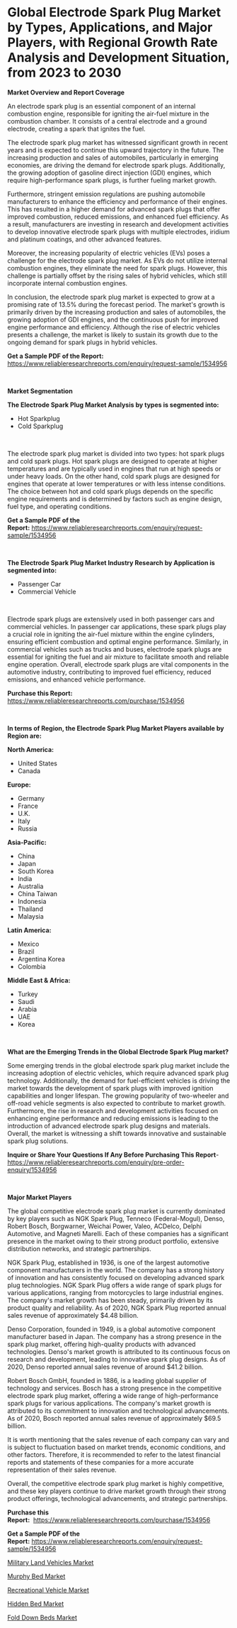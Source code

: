 <p><h1>Global Electrode Spark Plug Market by Types, Applications, and Major Players, with Regional Growth Rate Analysis and Development Situation, from 2023 to 2030</h1></p><p><strong>Market Overview and Report Coverage</strong></p>
<p><p>An electrode spark plug is an essential component of an internal combustion engine, responsible for igniting the air-fuel mixture in the combustion chamber. It consists of a central electrode and a ground electrode, creating a spark that ignites the fuel.</p><p>The electrode spark plug market has witnessed significant growth in recent years and is expected to continue this upward trajectory in the future. The increasing production and sales of automobiles, particularly in emerging economies, are driving the demand for electrode spark plugs. Additionally, the growing adoption of gasoline direct injection (GDI) engines, which require high-performance spark plugs, is further fueling market growth.</p><p>Furthermore, stringent emission regulations are pushing automobile manufacturers to enhance the efficiency and performance of their engines. This has resulted in a higher demand for advanced spark plugs that offer improved combustion, reduced emissions, and enhanced fuel efficiency. As a result, manufacturers are investing in research and development activities to develop innovative electrode spark plugs with multiple electrodes, iridium and platinum coatings, and other advanced features.</p><p>Moreover, the increasing popularity of electric vehicles (EVs) poses a challenge for the electrode spark plug market. As EVs do not utilize internal combustion engines, they eliminate the need for spark plugs. However, this challenge is partially offset by the rising sales of hybrid vehicles, which still incorporate internal combustion engines.</p><p>In conclusion, the electrode spark plug market is expected to grow at a promising rate of 13.5% during the forecast period. The market's growth is primarily driven by the increasing production and sales of automobiles, the growing adoption of GDI engines, and the continuous push for improved engine performance and efficiency. Although the rise of electric vehicles presents a challenge, the market is likely to sustain its growth due to the ongoing demand for spark plugs in hybrid vehicles.</p></p>
<p><strong>Get a Sample PDF of the Report:</strong> <a href="https://www.reliableresearchreports.com/enquiry/request-sample/1534956">https://www.reliableresearchreports.com/enquiry/request-sample/1534956</a></p>
<p>&nbsp;</p>
<p><strong>Market Segmentation</strong></p>
<p><strong>The Electrode Spark Plug Market Analysis by types is segmented into:</strong></p>
<p><ul><li>Hot Sparkplug</li><li>Cold Sparkplug</li></ul></p>
<p>&nbsp;</p>
<p><p>The electrode spark plug market is divided into two types: hot spark plugs and cold spark plugs. Hot spark plugs are designed to operate at higher temperatures and are typically used in engines that run at high speeds or under heavy loads. On the other hand, cold spark plugs are designed for engines that operate at lower temperatures or with less intense conditions. The choice between hot and cold spark plugs depends on the specific engine requirements and is determined by factors such as engine design, fuel type, and operating conditions.</p></p>
<p><strong>Get a Sample PDF of the Report:</strong>&nbsp;<a href="https://www.reliableresearchreports.com/enquiry/request-sample/1534956">https://www.reliableresearchreports.com/enquiry/request-sample/1534956</a></p>
<p>&nbsp;</p>
<p><strong>The Electrode Spark Plug Market Industry Research by Application is segmented into:</strong></p>
<p><ul><li>Passenger Car</li><li>Commercial Vehicle</li></ul></p>
<p>&nbsp;</p>
<p><p>Electrode spark plugs are extensively used in both passenger cars and commercial vehicles. In passenger car applications, these spark plugs play a crucial role in igniting the air-fuel mixture within the engine cylinders, ensuring efficient combustion and optimal engine performance. Similarly, in commercial vehicles such as trucks and buses, electrode spark plugs are essential for igniting the fuel and air mixture to facilitate smooth and reliable engine operation. Overall, electrode spark plugs are vital components in the automotive industry, contributing to improved fuel efficiency, reduced emissions, and enhanced vehicle performance.</p></p>
<p><strong>Purchase this Report:</strong>&nbsp; <a href="https://www.reliableresearchreports.com/purchase/1534956">https://www.reliableresearchreports.com/purchase/1534956</a></p>
<p>&nbsp;</p>
<p><strong>In terms of Region, the Electrode Spark Plug Market Players available by Region are:</strong></p>
<p>
    <p> <strong> North America: </strong>
        <ul>
            <li>United States</li>
            <li>Canada</li>
        </ul>
        </p> 
    <p> <strong> Europe: </strong>
        <ul>
            <li>Germany</li>
            <li>France</li>
            <li>U.K.</li>
            <li>Italy</li>
            <li>Russia</li>
        </ul>
        </p> 
    <p> <strong> Asia-Pacific: </strong>
        <ul>
            <li>China</li>
            <li>Japan</li>
            <li>South Korea</li>
            <li>India</li>
            <li>Australia</li>
            <li>China Taiwan</li>
            <li>Indonesia</li>
            <li>Thailand</li>
            <li>Malaysia</li>
        </ul>
        </p> 
    <p> <strong> Latin America: </strong>
        <ul>
            <li>Mexico</li>
            <li>Brazil</li>
            <li>Argentina Korea</li>
            <li>Colombia</li>
        </ul>
        </p> 
    <p> <strong> Middle East & Africa: </strong>
        <ul>
            <li>Turkey</li>
            <li>Saudi</li>
            <li>Arabia</li>
            <li>UAE</li>
            <li>Korea</li>
        </ul>
    </p>
    </p>
<p>&nbsp;</p>
<p><strong>What are the Emerging Trends in the Global Electrode Spark Plug market?</strong></p>
<p><p>Some emerging trends in the global electrode spark plug market include the increasing adoption of electric vehicles, which require advanced spark plug technology. Additionally, the demand for fuel-efficient vehicles is driving the market towards the development of spark plugs with improved ignition capabilities and longer lifespan. The growing popularity of two-wheeler and off-road vehicle segments is also expected to contribute to market growth. Furthermore, the rise in research and development activities focused on enhancing engine performance and reducing emissions is leading to the introduction of advanced electrode spark plug designs and materials. Overall, the market is witnessing a shift towards innovative and sustainable spark plug solutions.</p></p>
<p><strong>Inquire or Share Your Questions If Any Before Purchasing This Report</strong>- <a href="https://www.reliableresearchreports.com/enquiry/pre-order-enquiry/1534956">https://www.reliableresearchreports.com/enquiry/pre-order-enquiry/1534956</a></p>
<p>&nbsp;</p>
<p><strong>Major Market Players</strong></p>
<p><p>The global competitive electrode spark plug market is currently dominated by key players such as NGK Spark Plug, Tenneco (Federal-Mogul), Denso, Robert Bosch, Borgwarner, Weichai Power, Valeo, ACDelco, Delphi Automotive, and Magneti Marelli. Each of these companies has a significant presence in the market owing to their strong product portfolio, extensive distribution networks, and strategic partnerships.</p><p>NGK Spark Plug, established in 1936, is one of the largest automotive component manufacturers in the world. The company has a strong history of innovation and has consistently focused on developing advanced spark plug technologies. NGK Spark Plug offers a wide range of spark plugs for various applications, ranging from motorcycles to large industrial engines. The company's market growth has been steady, primarily driven by its product quality and reliability. As of 2020, NGK Spark Plug reported annual sales revenue of approximately $4.48 billion.</p><p>Denso Corporation, founded in 1949, is a global automotive component manufacturer based in Japan. The company has a strong presence in the spark plug market, offering high-quality products with advanced technologies. Denso's market growth is attributed to its continuous focus on research and development, leading to innovative spark plug designs. As of 2020, Denso reported annual sales revenue of around $41.2 billion.</p><p>Robert Bosch GmbH, founded in 1886, is a leading global supplier of technology and services. Bosch has a strong presence in the competitive electrode spark plug market, offering a wide range of high-performance spark plugs for various applications. The company's market growth is attributed to its commitment to innovation and technological advancements. As of 2020, Bosch reported annual sales revenue of approximately $69.5 billion.</p><p>It is worth mentioning that the sales revenue of each company can vary and is subject to fluctuation based on market trends, economic conditions, and other factors. Therefore, it is recommended to refer to the latest financial reports and statements of these companies for a more accurate representation of their sales revenue.</p><p>Overall, the competitive electrode spark plug market is highly competitive, and these key players continue to drive market growth through their strong product offerings, technological advancements, and strategic partnerships.</p></p>
<p><strong>Purchase this Report:</strong>&nbsp;&nbsp;<a href="https://www.reliableresearchreports.com/purchase/1534956">https://www.reliableresearchreports.com/purchase/1534956</a></p>
<p></p>
<p><strong>Get a Sample PDF of the Report:</strong>&nbsp;<a href="https://www.reliableresearchreports.com/enquiry/request-sample/1534956">https://www.reliableresearchreports.com/enquiry/request-sample/1534956</a></p>
<p><p><a href="https://github.com/provorikovar/Market-Research-Report-List-1/blob/main/military-land-vehicles-market.md">Military Land Vehicles Market</a></p><p><a href="https://medium.com/@hollymayert/murphy-bed-market-analysis-and-sze-forecasted-for-period-from-2023-to-2030-c836f14d8f75">Murphy Bed Market</a></p><p><a href="https://github.com/kipkeeva/Market-Research-Report-List-1/blob/main/recreational-vehicle-market.md">Recreational Vehicle Market</a></p><p><a href="https://medium.com/@ulicesdoyle2023/hidden-bed-nbsp-market-focuses-on-market-share-size-and-projected-forecast-till-2030-f59d3123c058">Hidden Bed Market</a></p><p><a href="https://medium.com/@shaniekunze/fold-down-beds-market-competitive-analysis-market-trends-and-forecast-to-2030-f7ceafe7c294">Fold Down Beds Market</a></p></p>